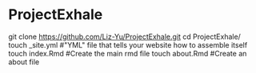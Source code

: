 # ProjectExhale
git clone https://github.com/Liz-Yu/ProjectExhale.git
cd ProjectExhale/
touch _site.yml #"YML" file that tells your website how to assemble itself
touch index.Rmd #Create the main rmd file
touch about.Rmd #Create an about file
